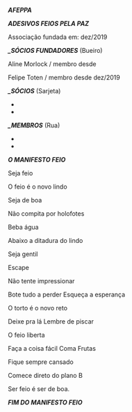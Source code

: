 ***AFEPPA***

***ADESIVOS FEIOS PELA PAZ***

Associação fundada em: dez/2019

***_SÓCIOS FUNDADORES*** (Bueiro)

Aline Morlock / membro desde 

Felipe Toten / membro desde dez/2019

***_SÓCIOS*** (Sarjeta)

-


-

***_MEMBROS*** (Rua)

-

-



***O MANIFESTO FEIO***

Seja feio

O feio é o novo lindo

Seja de boa 

Não compita por holofotes 

Beba água 

Abaixo a ditadura do lindo 

Seja gentil 

Escape

Não tente impressionar

Bote tudo a perder 
Esqueça a esperança

O torto é o novo reto

Deixe pra lá 
Lembre de piscar

O feio liberta

Faça a coisa fácil 
Coma Frutas

Fique sempre cansado

Comece direto do plano B 


Ser feio é ser de boa. 


***FIM DO MANIFESTO FEIO***
